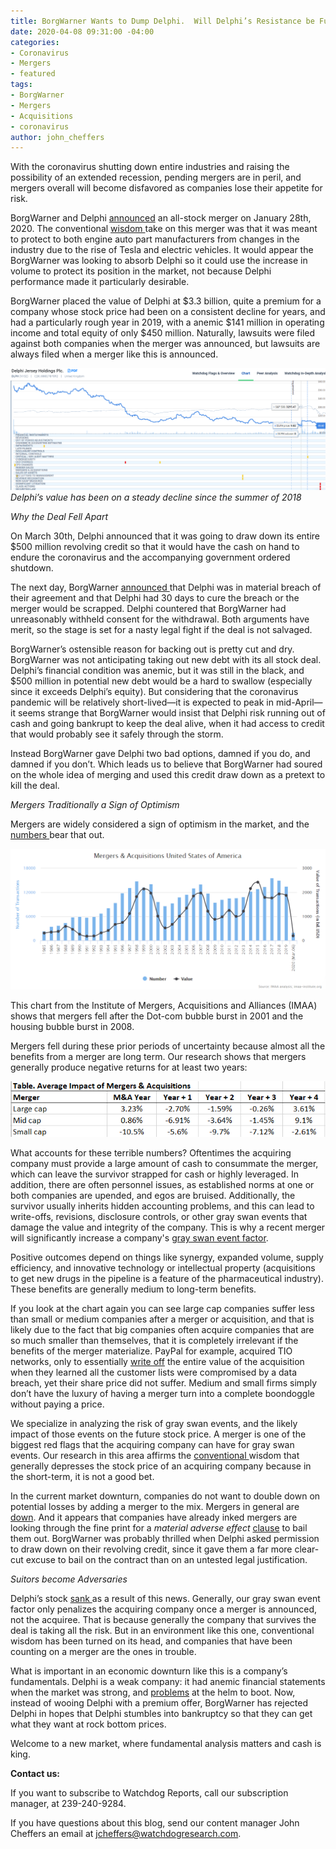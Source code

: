 ```yaml
---
title: BorgWarner Wants to Dump Delphi.  Will Delphi’s Resistance be Futile?
date: 2020-04-08 09:31:00 -04:00
categories:
- Coronavirus
- Mergers
- featured
tags:
- BorgWarner
- Mergers
- Acquisitions
- coronavirus
author: john_cheffers
---
```


With the coronavirus shutting down entire industries and raising the possibility of an extended recession, pending mergers are in peril, and mergers overall will become disfavored as companies lose their appetite for risk.

BorgWarner and Delphi [announced](https://www.sec.gov/Archives/edgar/data/908255/000120677420000239/bwa3712381-ex992.htm) an all-stock merger on January 28th, 2020.  The conventional [wisdom ](https://www.crainsdetroit.com/automotive/borgwarner-buy-delphi-stave-evs-impact)take on this merger was that it was meant to protect to both engine auto part manufacturers from changes in the industry due to the rise of Tesla and electric vehicles.  It would appear the BorgWarner was looking to absorb Delphi so it could use the increase in volume to protect its position in the market, not because Delphi performance made it particularly desirable. 

BorgWarner placed the value of Delphi at $3.3 billion, quite a premium for a company whose stock price had been on a consistent decline for years, and had a particularly rough year in 2019, with a anemic $141 million in operating income and total equity of only $450 million. Naturally, lawsuits were filed against both companies when the merger was announced, but lawsuits are always filed when a merger like this is announced.

![BorgWarner chart.png](/uploads/BorgWarner%20chart.png) 
*Delphi’s value has been on a steady decline since the summer of 2018*

*Why the Deal Fell Apart*

On March 30th, Delphi announced that it was going to draw down its entire $500 million revolving credit so that it would have the cash on hand to endure the coronavirus and the accompanying government ordered shutdown.

The next day, BorgWarner [announced ](https://www.borgwarner.com/newsroom/press-releases/2020/03/31/borgwarner-issues-statement-regarding-delphi-technologies-revolver-draw-down)that Delphi was in material breach of their agreement and that Delphi had 30 days to cure the breach or the merger would be scrapped.  Delphi countered that BorgWarner had unreasonably withheld consent for the withdrawal.  Both arguments have merit, so the stage is set for a nasty legal fight if the deal is not salvaged.

BorgWarner’s ostensible reason for backing out is pretty cut and dry.  BorgWarner was not anticipating taking out new debt with its all stock deal. Delphi’s financial condition was anemic, but it was still in the black, and $500 million in potential new debt would be a hard to swallow (especially since it exceeds Delphi’s equity).  But considering that the coronavirus pandemic will be relatively short-lived—it is expected to peak in mid-April—it seems strange that BorgWarner would insist that Delphi risk running out of cash and going bankrupt to keep the deal alive, when it had access to credit that would probably see it safely through the storm.

Instead BorgWarner gave Delphi two bad options, damned if you do, and damned if you don’t.  Which leads us to believe that BorgWarner had soured on the whole idea of merging and used this credit draw down as a pretext to kill the deal.

*Mergers Traditionally a Sign of Optimism*

Mergers are widely considered a sign of optimism in the market, and the [numbers ](https://imaa-institute.org/m-and-a-us-united-states/)bear that out.

![BorgWarner m&A chart.png](/uploads/BorgWarner%20m&A%20chart.png)
 
This chart from the Institute of Mergers, Acquisitions and Alliances (IMAA) shows that mergers fell after the Dot-com bubble burst in 2001 and the housing bubble burst in 2008.
 
Mergers fell during these prior periods of uncertainty because almost all the benefits from a merger are long term.  Our research shows that mergers generally produce negative returns for at least two years:

![BorgWarner table-591d34.png](/uploads/BorgWarner%20table-591d34.png)
  
What accounts for these terrible numbers?  Oftentimes the acquiring company must provide a large amount of cash to consummate the merger, which can leave the survivor strapped for cash or highly leveraged.  In addition, there are often personnel issues, as established norms at one or both companies are upended, and egos are bruised.  Additionally, the survivor usually inherits hidden accounting problems, and this can lead to write-offs, revisions, disclosure controls, or other gray swan events that damage the value and integrity of the company.  This is why a recent merger will significantly increase a company's [gray swan event factor](https://www.watchdogresearch.com/#products).

Positive outcomes depend on things like synergy, expanded volume, supply efficiency, and innovative technology or intellectual property (acquisitions to get new drugs in the pipeline is a feature of the pharmaceutical industry).  These benefits are generally medium to long-term benefits.  

If you look at the chart again you can see large cap companies suffer less than small or medium companies after a merger or acquisition, and that is likely due to the fact that big companies often acquire companies that are so much smaller than themselves, that it is completely irrelevant if the benefits of the merger materialize.  PayPal for example, acquired TIO networks, only to essentially [write off](https://blog.watchdogresearch.com/posts/paypal-obscuring-problems-from-new-acquisitions/) the entire value of the acquisition when they learned all the customer lists were compromised by a data breach, yet their share price did not suffer.  Medium and small firms simply don’t have the luxury of having a merger turn into a complete boondoggle without paying a price.

We specialize in analyzing the risk of gray swan events, and the likely impact of those events on the future stock price.  A merger is one of the biggest red flags that the acquiring company can have for gray swan events.  Our research in this area affirms the [conventional ](https://www.investopedia.com/ask/answers/040815/how-does-merger-affect-shareholders.asp)wisdom that generally depresses the stock price of an acquiring company because in the short-term, it is not a good bet.

In the current market downturn, companies do not want to double down on potential losses by adding a merger to the mix.  Mergers in general are [down](https://www.barrons.com/articles/m-a-deals-plunge-amid-the-coronavirus-crisis-51585681640).  And it appears that companies have already inked mergers are looking through the fine print for a *material adverse effect* [clause](https://www.natlawreview.com/article/coronavirus-covid-19-and-material-adverse-effect-clause) to bail them out.  BorgWarner was probably thrilled when Delphi asked permission to draw down on their revolving credit, since it gave them a far more clear-cut excuse to bail on the contract than on an untested legal justification.  

*Suitors become Adversaries*

Delphi’s stock [sank ](https://www.nasdaq.com/articles/acquisition-in-peril%3A-delphi-technologies-shares-fall-on-borgwarner-notice-2020-03-31)as a result of this news.  Generally, our gray swan event factor only penalizes the acquiring company once a merger is announced, not the acquiree.  That is because generally the company that survives the deal is taking all the risk.  But in an environment like this one, conventional wisdom has been turned on its head, and companies that have been counting on a merger are the ones in trouble.

What is important in an economic downturn like this is a company’s fundamentals.  Delphi is a weak company: it had anemic financial statements when the market was strong, and [problems](https://www.autonews.com/article/20181005/OEM10/181009758/delphi-ceo-steps-down-after-10-months-on-the-job) at the helm to boot. Now, instead of wooing Delphi with a premium offer, BorgWarner has rejected Delphi in hopes that Delphi stumbles into bankruptcy so that they can get what they want at rock bottom prices.

Welcome to a new market, where fundamental analysis matters and cash is king.

**Contact us:**

If you want to subscribe to Watchdog Reports, call our subscription manager, at 239-240-9284.

If you have questions about this blog, send our content manager John Cheffers an email at jcheffers@watchdogresearch.com.